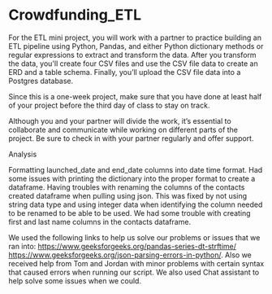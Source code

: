 # Crowdfunding_ETL

For the ETL mini project, you will work with a partner to practice building an ETL pipeline using Python, Pandas, and either Python dictionary methods or regular expressions to extract and transform the data. After you transform the data, you'll create four CSV files and use the CSV file data to create an ERD and a table schema. Finally, you’ll upload the CSV file data into a Postgres database.

Since this is a one-week project, make sure that you have done at least half of your project before the third day of class to stay on track.

Although you and your partner will divide the work, it’s essential to collaborate and communicate while working on different parts of the project. Be sure to check in with your partner regularly and offer support.

Analysis

Formatting launched_date and end_date columns into date time format. Had some issues with printing the dictionary into the proper format to create a dataframe. Having troubles with renaming the columns of the contacts created dataframe when pulling using json. This was fixed by not using string data type and using integer data when identifying the column needed to be renamed to be able to be used. We had some trouble with creating first and last name columns in the contacts dataframe.

We used the following links to help us solve our problems or issues that we ran into: https://www.geeksforgeeks.org/pandas-series-dt-strftime/
https://www.geeksforgeeks.org/json-parsing-errors-in-python/. Also we received help from Tom and Jordan with minor problems with certain syntax that caused errors when running our script. We also used Chat assistant to help solve some issues when we could.
